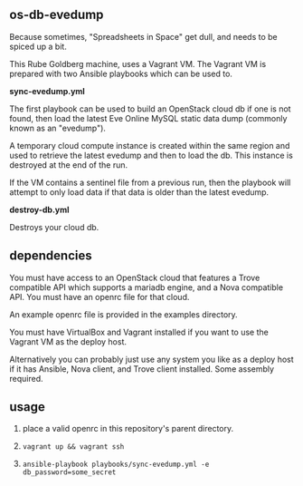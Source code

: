 os-db-evedump
-------------

Because sometimes, "Spreadsheets in Space" get dull, and needs
to be spiced up a bit.

This Rube Goldberg machine, uses a Vagrant VM. The Vagrant VM 
is prepared with two Ansible playbooks which can be used to.

**sync-evedump.yml**

The first playbook can be used to build an OpenStack cloud db 
if one is not found, then load the latest Eve Online MySQL 
static data dump (commonly known as an "evedump").  

A temporary cloud compute instance is created within the same
region and used to retrieve the latest evedump and then to 
load the db. This instance is destroyed at the end of the run.

If the VM contains a sentinel file from a previous run, then
the playbook will attempt to only load data if that data is
older than the latest evedump.

**destroy-db.yml**

Destroys your cloud db.

dependencies
------------

You must have access to an OpenStack cloud that features a 
Trove compatible API which supports a mariadb engine, and a 
Nova compatible API. You must have an openrc file for that
cloud.

An example openrc file is provided in the examples directory.

You must have VirtualBox and Vagrant installed if you want
to use the Vagrant VM as the deploy host. 

Alternatively you can probably just use any system you like 
as a deploy host if it has Ansible, Nova client, and Trove 
client installed. Some assembly required.

usage
-----

1. place a valid openrc in this repository's parent directory.

2. `vagrant up && vagrant ssh`

3. `ansible-playbook playbooks/sync-evedump.yml -e db_password=some_secret`

